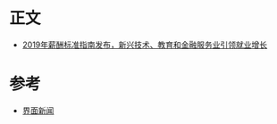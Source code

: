 # 正文

- [2019年薪酬标准指南发布，新兴技术、教育和金融服务业引领就业增长](https://www.jiemian.com/article/2981365.html)

# 参考

- [界面新闻](https://www.jiemian.com/)
